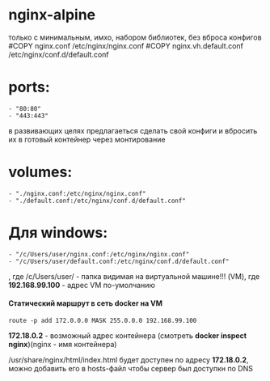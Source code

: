 # nginx-alpine 
только с минимальным, имхо, набором библиотек, без вброса конфигов
#COPY nginx.conf /etc/nginx/nginx.conf
#COPY nginx.vh.default.conf /etc/nginx/conf.d/default.conf

# ports:
    - "80:80"
    - "443:443"
в развивающих целях предлагаеться сделать свой конфиги и вбросить их в готовый контейнер через монтирование
#  volumes:
    - "./nginx.conf:/etc/nginx/nginx.conf"
    - "./default.conf:/etc/nginx/conf.d/default.conf"
# Для windows:
    - "/c/Users/user/nginx.conf:/etc/nginx/nginx.conf"
    - "/c/Users/user/default.conf:/etc/nginx/conf.d/default.conf"
, где /c/Users/user/ - папка видимая на виртуальной машине!!! (VM), где **192.168.99.100** - адрес VM по-умолчанию
#### Статический маршрут в сеть docker на VM
    route -p add 172.0.0.0 MASK 255.0.0.0 192.168.99.100
**172.18.0.2** - возможный адрес контейнера (смотреть **docker inspect nginx**)(nginx - имя контейнера)

/usr/share/nginx/html/index.html будет доступен по адресу **172.18.0.2**, можно добавить его в hosts-файл чтобы сервер был доступкн по DNS
